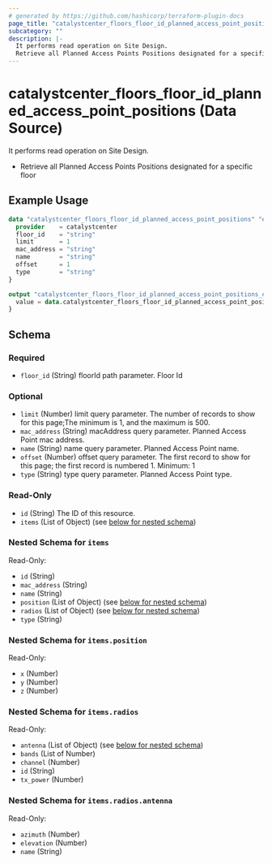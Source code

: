 ```yaml
---
# generated by https://github.com/hashicorp/terraform-plugin-docs
page_title: "catalystcenter_floors_floor_id_planned_access_point_positions Data Source - terraform-provider-catalystcenter"
subcategory: ""
description: |-
  It performs read operation on Site Design.
  Retrieve all Planned Access Points Positions designated for a specific floor
---
```


# catalystcenter_floors_floor_id_planned_access_point_positions (Data Source)

It performs read operation on Site Design.

- Retrieve all Planned Access Points Positions designated for a specific floor

## Example Usage

```terraform
data "catalystcenter_floors_floor_id_planned_access_point_positions" "example" {
  provider    = catalystcenter
  floor_id    = "string"
  limit       = 1
  mac_address = "string"
  name        = "string"
  offset      = 1
  type        = "string"
}

output "catalystcenter_floors_floor_id_planned_access_point_positions_example" {
  value = data.catalystcenter_floors_floor_id_planned_access_point_positions.example.items
}
```

<!-- schema generated by tfplugindocs -->
## Schema

### Required

- `floor_id` (String) floorId path parameter. Floor Id

### Optional

- `limit` (Number) limit query parameter. The number of records to show for this page;The minimum is 1, and the maximum is 500.
- `mac_address` (String) macAddress query parameter. Planned Access Point mac address.
- `name` (String) name query parameter. Planned Access Point name.
- `offset` (Number) offset query parameter. The first record to show for this page; the first record is numbered 1. Minimum: 1
- `type` (String) type query parameter. Planned Access Point type.

### Read-Only

- `id` (String) The ID of this resource.
- `items` (List of Object) (see [below for nested schema](#nestedatt--items))

<a id="nestedatt--items"></a>
### Nested Schema for `items`

Read-Only:

- `id` (String)
- `mac_address` (String)
- `name` (String)
- `position` (List of Object) (see [below for nested schema](#nestedobjatt--items--position))
- `radios` (List of Object) (see [below for nested schema](#nestedobjatt--items--radios))
- `type` (String)

<a id="nestedobjatt--items--position"></a>
### Nested Schema for `items.position`

Read-Only:

- `x` (Number)
- `y` (Number)
- `z` (Number)


<a id="nestedobjatt--items--radios"></a>
### Nested Schema for `items.radios`

Read-Only:

- `antenna` (List of Object) (see [below for nested schema](#nestedobjatt--items--radios--antenna))
- `bands` (List of Number)
- `channel` (Number)
- `id` (String)
- `tx_power` (Number)

<a id="nestedobjatt--items--radios--antenna"></a>
### Nested Schema for `items.radios.antenna`

Read-Only:

- `azimuth` (Number)
- `elevation` (Number)
- `name` (String)
